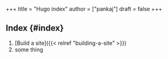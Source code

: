 +++
title = "Hugo index"
author = ["pankaj"]
draft = false
+++

## Index {#index}

1.  [Build a site]({{< relref "building-a-site" >}})
2.  some thing
